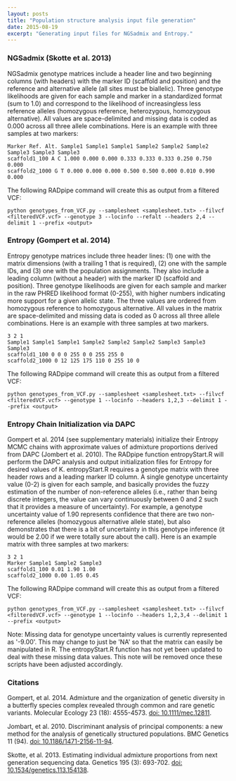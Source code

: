 ```yaml
---
layout: posts
title: "Population structure analysis input file generation"
date: 2015-08-19
excerpt: "Generating input files for NGSadmix and Entropy."
---
```


### NGSadmix (Skotte et al. 2013)
NGSadmix genotype matrices include a header line and two beginning columns (with headers) with the marker ID (scaffold and position) and the reference and alternative allele (all sites must be biallelic). Three genotype likelihoods are given for each sample and marker in a standardized format (sum to 1.0) and correspond to the likelihood of increasingless less reference alleles (homozygous reference, heterozygous, homozygous alternative). All values are space-delimited and missing data is coded as 0.000 across all three allele combinations. Here is an example with three samples at two markers:
```
Marker Ref. Alt. Sample1 Sample1 Sample1 Sample2 Sample2 Sample2 Sample3 Sample3 Sample3
scaffold1_100 A C 1.000 0.000 0.000 0.333 0.333 0.333 0.250 0.750 0.000
scaffold2_1000 G T 0.000 0.000 0.000 0.500 0.500 0.000 0.010 0.990 0.000
```
The following RADpipe command will create this as output from a filtered VCF:
```
python genotypes_from_VCF.py --samplesheet <samplesheet.txt> --filvcf <filteredVCF.vcf> --genotype 3 --locinfo --refalt --headers 2,4 --delimit 1 --prefix <output>
```

### Entropy (Gompert et al. 2014)
Entropy genotype matrices include three header lines: (1) one with the matrix dimensions (with a trailing 1 that is required), (2) one with the sample IDs, and (3) one with the population assignments. They also include a leading column (without a header) with the marker ID (scaffold and position). Three genotype likelihoods are given for each sample and marker in the raw PHRED likelihood format (0-255), with higher numbers indicating more support for a given allelic state. The three values are ordered from homozygous reference to homozygous alternative. All values in the matrix are space-delimited and missing data is coded as 0 across all three allele combinations. Here is an example with three samples at two markers.
```
3 2 1
Sample1 Sample1 Sample1 Sample2 Sample2 Sample2 Sample3 Sample3 Sample3
scaffold1_100 0 0 0 255 0 0 255 255 0
scaffold2_1000 0 12 125 175 110 0 255 10 0
```
The following RADpipe command will create this as output from a filtered VCF:
```
python genotypes_from_VCF.py --samplesheet <samplesheet.txt> --filvcf <filteredVCF.vcf> --genotype 1 --locinfo --headers 1,2,3 --delimit 1 --prefix <output>
```

### Entropy Chain Initialization via DAPC
Gompert et al. 2014 (see supplementary materials) initialize their Entropy MCMC chains with approximate values of admixture proportions derived from DAPC (Jombert et al. 2010). The RADpipe function entropyStart.R will perform the DAPC analysis and output initialization files for Entropy for desired values of K. entropyStart.R requires a genotype matrix with three header rows and a leading marker ID column. A single genotype uncertainty value (0-2) is given for each sample, and basically provides the fuzzy estimation of the number of non-reference alleles (i.e., rather than being discrete integers, the value can vary continuously between 0 and 2 such that it provides a measure of uncertainty). For example, a genotype uncertainty value of 1.90 represents confidence that there are two non-reference alleles (homozygous alternative allele state), but also demonstrates that there is a bit of uncertainty in this genotype inference (it would be 2.00 if we were totally sure about the call). Here is an example matrix with three samples at two markers:
```
3 2 1
Marker Sample1 Sample2 Sample3
scaffold1_100 0.01 1.90 1.00
scaffold2_1000 0.00 1.05 0.45
```
The following RADpipe command will create this as output from a filtered VCF:
```
python genotypes_from_VCF.py --samplesheet <samplesheet.txt> --filvcf <filteredVCF.vcf> --genotype 1 --locinfo --headers 1,2,3,4 --delimit 1 --prefix <output>
```
Note: Missing data for genotype uncertainty values is currently represented as '-9.00'. This may change to just be 'NA' so that the matrix can easily be manipulated in R. The entropyStart.R function has not yet been updated to deal with these missing data values. This note will be removed once these scripts have been adjusted accordingly.

### Citations
Gompert, et al. 2014. Admixture and the organization of genetic diversity in a butterfly species complex revealed through common and rare genetic variants. Molecular Ecology 23 (18): 4555-4573. [doi: 10.1111/mec.12811](http://doi.org/10.1111/mec.12811).

Jombart, et al. 2010. Discriminant analysis of principal components: a new method for the analysis of genetically structured populations. BMC Genetics 11 (94). [doi: 10.1186/1471-2156-11-94](http://doi.org/10.1186/1471-2156-11-94).

Skotte, et al. 2013. Estimating individual admixture proportions from next generation sequencing data. Genetics 195 (3): 693-702. [doi: 10.1534/genetics.113.154138](http://doi.org/10.1534/genetics.113.154138).
